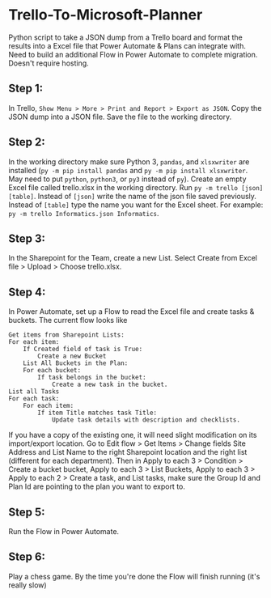 # Trello-To-Microsoft-Planner
Python script to take a JSON dump from a Trello board and format the results into a Excel file that Power Automate & Plans can integrate with. Need to build an additional Flow in Power Automate to complete migration. Doesn't require hosting. 

## Step 1: 
In Trello, `Show Menu > More > Print and Report > Export as JSON`. Copy the JSON dump into a JSON file. Save the file to the working directory. 

## Step 2: 
In the working directory make sure Python 3, `pandas`, and `xlsxwriter` are installed (`py -m pip install pandas` and `py -m pip install xlsxwriter`. May need to put `python`, `python3`, or `py3` instead of `py`). Create an empty Excel file called trello.xlsx in the working directory. Run `py -m trello [json] [table]`. Instead of `[json]` write the name of the json file saved previously. Instead of `[table]` type the name you want for the Excel sheet. For example: `py -m trello Informatics.json Informatics`.  

## Step 3:
In the Sharepoint for the Team, create a new List. Select Create from Excel file > Upload > Choose trello.xlsx. 

## Step 4: 
In Power Automate, set up a Flow to read the Excel file and create tasks & buckets. The current flow looks like
```
Get items from Sharepoint Lists:
For each item: 
    If Created field of task is True:
        Create a new Bucket 
    List All Buckets in the Plan: 
    For each bucket: 
        If task belongs in the bucket:
            Create a new task in the bucket.
List all Tasks
For each task: 
    For each item: 
        If item Title matches task Title: 
            Update task details with description and checklists. 
```
If you have a copy of the existing one, it will need slight modification on its import/export location. Go to Edit flow > Get Items > Change fields Site Address and List Name to the right Sharepoint location and the right list (different for each department). Then in Apply to each 3 > Condition > Create a bucket bucket, Apply to each 3 > List Buckets, Apply to each 3 > Apply to each 2 > Create a task, and List tasks, make sure the Group Id and Plan Id are pointing to the plan you want to export to. 

## Step 5:
Run the Flow in Power Automate. 

## Step 6:
Play a chess game. By the time you're done the Flow will finish running (it's really slow)